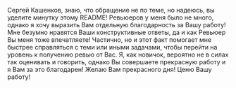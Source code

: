 Сергей Кашенков, знаю, что обращение не по теме, но надеюсь, вы уделите минутку этому README!
Ревьюеров у меня было не много, однако я хочу выразить Вам отдельную благодарность за Вашу работу!
Мне безумно нравятся Ваши конструктивные ответы, да и как Ревьюер Вы меня тоже впечатляете! Частично, но и этот факт помогает
мне быстрее справляться с теми или иными задачами, чтобы перейти на уровень к получению ревью от Вас.
Я, как новичок, вероятно не в силах так оценивать и говорить, однако Вы совершаете прекрасную работу и я Вам за это благодарен!
Желаю Вам прекрасного дня! Ценю Вашу работу!
